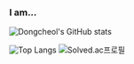 ### I am... 

![Dongcheol's GitHub stats](https://github-readme-stats.vercel.app/api?username=StdDongcheol&show_icons=true&theme=highcontrast)


![Top Langs](https://github-readme-stats.vercel.app/api/top-langs/?username=StdDongcheol&layout=compact&theme=onedark)
![Solved.ac프로필](http://mazassumnida.wtf/api/generate_badge?boj=sweetwater)
